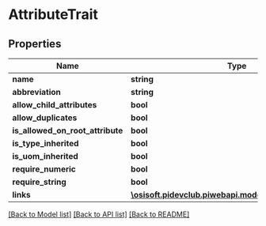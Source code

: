 # AttributeTrait

## Properties
Name | Type | Description | Notes
------------ | ------------- | ------------- | -------------
**name** | **string** |  | [optional] 
**abbreviation** | **string** |  | [optional] 
**allow_child_attributes** | **bool** |  | [optional] 
**allow_duplicates** | **bool** |  | [optional] 
**is_allowed_on_root_attribute** | **bool** |  | [optional] 
**is_type_inherited** | **bool** |  | [optional] 
**is_uom_inherited** | **bool** |  | [optional] 
**require_numeric** | **bool** |  | [optional] 
**require_string** | **bool** |  | [optional] 
**links** | [**\osisoft.pidevclub.piwebapi.models\AttributeTraitLinks**](AttributeTraitLinks.md) |  | [optional] 

[[Back to Model list]](../README.md#documentation-for-models) [[Back to API list]](../README.md#documentation-for-api-endpoints) [[Back to README]](../README.md)


